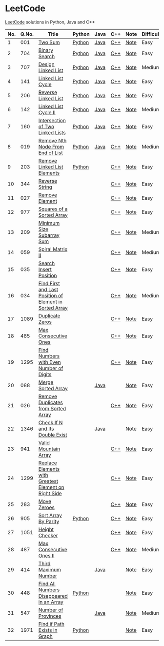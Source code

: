 # LeetCode

[LeetCode](https://leetcode.com/) solutions in Python, Java and C++

| No.  | Q.No. | Title                                                        | Python                                                       | Java                                                         | C++                                                          | Note                                                         | Difficulty | Tag           |
| ---- | ----- | ------------------------------------------------------------ | ------------------------------------------------------------ | ------------------------------------------------------------ | ------------------------------------------------------------ | ------------------------------------------------------------ | ---------- | ------------- |
| 1    | 001   | [Two Sum](https://leetcode.com/problems/two-sum)             | [Python](001.%20Two%20Sum/solution.py)                       | [Java](001.%20Two%20Sum/solution.java)                       | [C++](001.%20Two%20Sum/solution.cpp)                         | [Note](001.%20Two%20Sum)                                     | Easy       | `Mapping`     |
| 2    | 704   | [Binary Search](https://leetcode.com/problems/binary-search/) | [Python](704.%20Binary%20Search/solution.py)                 | [Java](704.%20Binary%20Search/solution.java)                 | [C++](704.%20Binary%20Search/solution.cpp)                   | [Note](704.%20Binary%20Search)                               | Easy       | `Serching`    |
| 3    | 707   | [Design Linked List](https://leetcode.com/problems/design-linked-list/) | [Python](707.%20Design%20Linked%20List/solution.py)          | [Java](707.%20Design%20Linked%20List/solution.java)          | [C++](707.%20Design%20Linked%20List/solution.cpp)            | [Note](707.%20Design%20Linked%20List)                        | Medium     | `Linked List` |
| 4    | 141   | [Linked List Cycle](https://leetcode.com/problems/linked-list-cycle/) | [Python](141.%20Linked%20List%20Cycle/solution.py)           | [Java](141.%20Linked%20List%20Cycle/solution.java)           | [C++](141.%20Linked%20List%20Cycle/solution.cpp)             | [Note](141.%20Linked%20List%20Cycle)                         | Easy       | `Linked List` |
| 5    | 206   | [Reverse Linked List](https://leetcode.com/problems/reverse-linked-list/) | [Python](206.%20Reverse%20Linked%20List/solution.py)         | [Java](206.%20Reverse%20Linked%20List/solution.java)         | [C++](206.%20Reverse%20Linked%20List/solution.cpp)           | [Note](206.%20Reverse%20Linked%20List)                       | Easy       | `Linked List` |
| 6    | 142   | [Linked List Cycle II](https://leetcode.com/problems/linked-list-cycle-ii/) | [Python](142.%20Linked%20List%20Cycle%20II/solution.py)      | [Java](142.%20Linked%20List%20Cycle%20II/solution.java)      | [C++](142.%20Linked%20List%20Cycle%20II/solution.cpp)        | [Note](142.%20Linked%20List%20Cycle%20II)                    | Medium     | `Linked List` |
| 7    | 160   | [Intersection of Two Linked Lists](https://leetcode.com/problems/intersection-of-two-linked-lists/) | [Python](160.%20Intersection%20of%20Two%20Linked%20Lists/solution.py) | [Java](160.%20Intersection%20of%20Two%20Linked%20Lists/solution.java) | [C++](160.%20Intersection%20of%20Two%20Linked%20Lists/solution.cpp) | [Note](160.%20Intersection%20of%20Two%20Linked%20Lists)      | Easy       | `Linked List` |
| 8    | 019   | [Remove Nth Node From End of List](https://leetcode.com/problems/remove-nth-node-from-end-of-list/) | [Python](019.%20Remove%20Nth%20Node%20From%20End%20of%20List/solution.py) | [Java](019.%20Remove%20Nth%20Node%20From%20End%20of%20List/solution.java) | [C++](019.%20Remove%20Nth%20Node%20From%20End%20of%20List/solution.cpp) | [Note](019.%20Remove%20Nth%20Node%20From%20End%20of%20List)  | Medium     | `Linked List` |
| 9    | 203   | [Remove Linked List Elements](https://leetcode.com/problems/remove-linked-list-elements/) | [Python](203.%20Remove%20Linked%20List%20Elements/solution.py) |                                                              | [C++](203.%20Remove%20Linked%20List%20Elements/solution.cpp) | [Note](203.%20Remove%20Linked%20List%20Elements)             | Easy       | `Linked List` |
| 10   | 344   | [Reverse String](https://leetcode.com/problems/reverse-string/) |                                                              |                                                              | [C++](344.%20Reverse%20String/solution.cpp)                  | [Note](344.%20Reverse%20String)                              | Easy       | `Array`       |
| 11   | 027   | [Remove Element](https://leetcode.com/problems/remove-element/) |                                                              |                                                              | [C++](027.%20Remove%20Element/solution.cpp)                  | [Note](027.%20Remove%20Element)                              | Easy       | `Array`       |
| 12   | 977   | [Squares of a Sorted Array](https://leetcode.com/problems/squares-of-a-sorted-array/) |                                                              |                                                              | [C++](977.%20Squares%20of%20a%20Sorted%20Array/solution.cpp) | [Note](977.%20Squares%20of%20a%20Sorted%20Array)             | Easy       | `Array`       |
| 13   | 209   | [Minimum Size Subarray Sum](https://leetcode.com/problems/minimum-size-subarray-sum/) |                                                              |                                                              | [C++](209.%20Minimum%20Size%20Subarray%20Sum/solution.cpp)   | [Note](209.%20Minimum%20Size%20Subarray%20Sum)               | Medium     | `Array`       |
| 14   | 059   | [Spiral Matrix II](https://leetcode.com/problems/spiral-matrix-ii/) |                                                              |                                                              | [C++](059.%20Spiral%20Matrix%20II/solution.cpp)              | [Note](059.%20Spiral%20Matrix%20II)                          | Medium     | `Array`       |
| 15   | 035   | [Search Insert Position](https://leetcode.com/problems/search-insert-position/) |                                                              |                                                              | [C++](035.%20Search%20Insert%20Position/solution.cpp)        | [Note](035.%20Search%20Insert%20Position)                    | Easy       | `Array`       |
| 16   | 034   | [Find First and Last Position of Element in Sorted Array](https://leetcode.com/problems/find-first-and-last-position-of-element-in-sorted-array/) |                                                              |                                                              | [C++](034.%20Find%20First%20and%20Last%20Position%20of%20Element%20in%20Sorted%20Array/solution.cpp) | [Note](034.%20Find%20First%20and%20Last%20Position%20of%20Element%20in%20Sorted%20Array) | Medium     | `Array`       |
| 17   | 1089  | [Duplicate Zeros](https://leetcode.com/problems/duplicate-zeros/) |                                                              |                                                              | [C++](1089.%20Duplicate%20Zeros/solution.cpp)                | [Note](1089.%20Duplicate%20Zeros)                            | Easy       | `Array`       |
| 18   | 485   | [Max Consecutive Ones](https://leetcode.com/problems/max-consecutive-ones/) |                                                              |                                                              | [C++](485.%20Max%20Consecutive%20Ones/solution.cpp)          | [Note](485.%20Max%20Consecutive%20Ones)                      | Easy       | `Array`       |
| 19   | 1295  | [Find Numbers with Even Number of Digits](https://leetcode.com/problems/find-numbers-with-even-number-of-digits/) |                                                              |                                                              | [C++](1295.%20Find%20Numbers%20with%20Even%20Number%20of%20Digits/solution.cpp) | [Note](1295.%20Find%20Numbers%20with%20Even%20Number%20of%20Digits) | Easy       | `Array`       |
| 20   | 088   | [Merge Sorted Array](https://leetcode.com/problems/merge-sorted-array/) |                                                              | [Java](088.%20Merge%20Sorted%20Array/solution.java)          |                                                              | [Note](088.%20Merge%20Sorted%20Array)                        | Easy       | `Array`       |
| 21   | 026   | [Remove Duplicates from Sorted Array](https://leetcode.com/problems/remove-duplicates-from-sorted-array/) |                                                              |                                                              | [C++](026.%20Remove%20Duplicates%20from%20Sorted%20Array/solution.cpp) | [Note](026.%20Remove%20Duplicates%20from%20Sorted%20Arrayy)  | Easy       | `Array`       |
| 22   | 1346  | [Check If N and Its Double Exist](https://leetcode.com/problems/check-if-n-and-its-double-exist/) |                                                              | [Java](1346.%20Check%20If%20N%20and%20Its%20Double%20Exist/solution.java) |                                                              | [Note](1346.%20Check%20If%20N%20and%20Its%20Double%20Exist)  | Easy       | `Array`       |
| 23   | 941   | [Valid Mountain Array](https://leetcode.com/problems/valid-mountain-array/) |                                                              |                                                              | [C++](941.%20Valid%20Mountain%20Array/solution.cpp)          | [Note](941.%20Valid%20Mountain%20Array)                      | Easy       | `Array`       |
| 24   | 1299  | [Replace Elements with Greatest Element on Right Side](https://leetcode.com/problems/replace-elements-with-greatest-element-on-right-side//) |                                                              |                                                              | [C++](1299.%20Replace%20Elements%20with%20Greatest%20Element%20on%20Right%20Side/solution.cpp) | [Note](1299.%20Replace%20Elements%20with%20Greatest%20Element%20on%20Right%20Side) | Easy       | `Array`       |
| 25   | 283   | [Move Zeroes](https://leetcode.com/problems/move-zeroes/)    |                                                              |                                                              | [C++](283.%20Move%20Zeroes/solution.cpp)                     | [Note](283.%20Move%20Zeroes)                                 | Easy       | `Array`       |
| 26   | 905   | [Sort Array By Parity](https://leetcode.com/problems/sort-array-by-parity/) | [Python](905.%20Sort%20Array%20By%20Parity/solution.py)      |                                                              | [C++](905.%20Sort%20Array%20By%20Parity/solution.cpp)        | [Note](905.%20Sort%20Array%20By%20Parity)                    | Easy       | `Array`       |
| 27   | 1051  | [Height Checker](https://leetcode.com/problems/height-checker/) |                                                              |                                                              | [C++](1051.%20Height%20Checker/solution.cpp)                 | [Note](1051.%20Height%20Checker)                             | Easy       | `Array`       |
| 28   | 487   | [Max Consecutive Ones II](https://leetcode.com/problems/max-consecutive-ones-ii/) |                                                              |                                                              | [C++](487.%20Max%20Consecutive%20Ones%20II/solution.cpp)     | [Note](487.%20Max%20Consecutive%20Ones%20II)                 | Medium     | `Array`       |
| 29   | 414   | [Third Maximum Number](https://leetcode.com/problems/third-maximum-number/) |                                                              | [Java](414.%20Third%20Maximum%20Number/solution.java)        |                                                              | [Note](414.%20Third%20Maximum%20Number)                      | Easy       | `Array`       |
| 30   | 448   | [Find All Numbers Disappeared in an Array](https://leetcode.com/problems/find-all-numbers-disappeared-in-an-array/) | [Python](448.%20Find%20All%20Numbers%20Disappeared%20in%20an%20Array/solution.py) |                                                              |                                                              | [Note](448.%20Find%20All%20Numbers%20Disappeared%20in%20an%20Arrayr) | Easy       | `Array`       |
| 31   | 547   | [Number of Provinces](https://leetcode.com/problems/number-of-provinces/) |                                                              | [Java](547.%20Number%20of%20Provinces/solution.java)         |                                                              | [Note](547.%20Number%20of%20Provinces)                       | Medium     | `Graph`       |
| 32   | 1971  | [Find if Path Exists in Graph](https://leetcode.com/problems/find-if-path-exists-in-graph/) | [Python](1971.%20Find%20if%20Path%20Exists%20in%20Graph/solution.py) |                                                              |                                                              | [Note](1971.%20Find%20if%20Path%20Exists%20in%20Graph)       | Easy       | `Graph`       |

